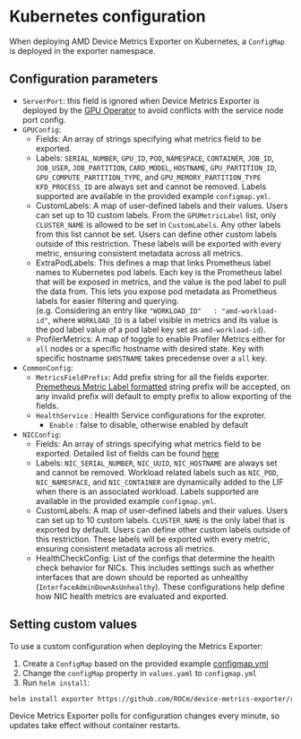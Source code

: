 # Kubernetes configuration

When deploying AMD Device Metrics Exporter on Kubernetes, a `ConfigMap` is deployed in the exporter namespace.

## Configuration parameters

- `ServerPort`: this field is ignored when Device Metrics Exporter is deployed by the [GPU Operator](https://instinct.docs.amd.com/projects/gpu-operator/en/latest/) to avoid conflicts with the service node port config.
- `GPUConfig`:
  - Fields: An array of strings specifying what metrics field to be exported.
  - Labels: `SERIAL_NUMBER`, `GPU_ID`, `POD`, `NAMESPACE`, `CONTAINER`, `JOB_ID`, `JOB_USER`, `JOB_PARTITION`, `CARD_MODEL`, `HOSTNAME`, `GPU_PARTITION_ID`, `GPU_COMPUTE_PARTITION_TYPE`, and `GPU_MEMORY_PARTITION_TYPE` `KFD_PROCESS_ID` are always set and cannot be removed. Labels supported are available in the provided example `configmap.yml`.
  - CustomLabels: A map of user-defined labels and their values. Users can set up to 10 custom labels. From the `GPUMetricLabel` list, only `CLUSTER_NAME` is allowed to be set in `CustomLabels`. Any other labels from this list cannot be set. Users can define other custom labels outside of this restriction. These labels will be exported with every metric, ensuring consistent metadata across all metrics.
  - ExtraPodLabels: This defines a map that links Prometheus label names to Kubernetes pod labels. Each key is the Prometheus label that will be exposed in metrics, and the value is the pod label to pull the data from. This lets you expose pod metadata as Prometheus labels for easier filtering and querying.<br>(e.g. Considering an entry like `"WORKLOAD_ID"   : "amd-workload-id"`, where `WORKLOAD_ID` is a label visible in metrics and its value is the pod label value of a pod label key set as `amd-workload-id`).
  - ProfilerMetrics: A map of toggle to enable Profiler Metrics either for `all` nodes or a specific hostname with desired state. Key with specific hostname `$HOSTNAME` takes precedense over a `all` key.
- `CommonConfig`: 
  - `MetricsFieldPrefix`: Add prefix string for all the fields exporter. [Premetheus Metric Label formatted](https://prometheus.io/docs/concepts/data_model/#metric-names-and-labels) string prefix will be accepted, on any invalid prefix will default to empty prefix to allow exporting of the fields.
  - `HealthService` : Health Service configurations for the exproter.
    - `Enable` : false to disable, otherwise enabled by default
- `NICConfig`:
  - Fields: An array of strings specifying what metrics field to be exported. Detailed list of fields can be found [here](metricslist.md)
  - Labels: `NIC_SERIAL_NUMBER`, `NIC_UUID`, `NIC_HOSTNAME` are always set and cannot be removed. Workload related labels such as `NIC_POD`, `NIC_NAMESPACE`, and `NIC_CONTAINER` are dynamically added to the LIF when there is an associated workload.  Labels supported are available in the provided example `configmap.yml`.
  - CustomLabels: A map of user-defined labels and their values. Users can set up to 10 custom labels. `CLUSTER_NAME` is the only label that is exported by default. Users can define other custom labels outside of this restriction. These labels will be exported with every metric, ensuring consistent metadata across all metrics.
  - HealthCheckConfig: List of the configs that determine the health check behavior for NICs. This includes settings such as whether interfaces that are down should be reported as unhealthy (`InterfaceAdminDownAsUnhealthy`). These configurations help define how NIC health metrics are evaluated and exported.
   
## Setting custom values

To use a custom configuration when deploying the Metrics Exporter:

1. Create a `ConfigMap` based on the provided example [configmap.yml](https://github.com/ROCm/device-metrics-exporter/blob/main/example/configmap.yaml)
2. Change the `configMap` property in `values.yaml` to `configmap.yml`
3. Run `helm install`:

```bash
helm install exporter https://github.com/ROCm/device-metrics-exporter/releases/download/v1.3.1/device-metrics-exporter-charts-v1.3.1.tgz -n metrics-exporter -f values.yaml --create-namespace
```

Device Metrics Exporter polls for configuration changes every minute, so updates take effect without container restarts.